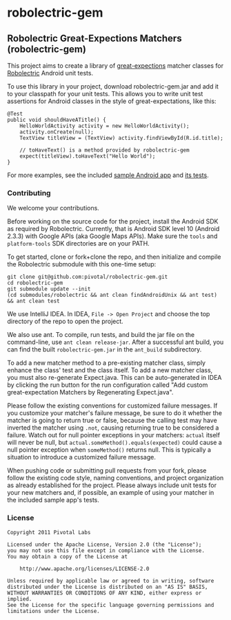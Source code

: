 robolectric-gem
==================

## Robolectric Great-Expections Matchers (robolectric-gem)

This project aims to create a library of [great-expections](https://github.com/xian/great-expectations) matcher
classes for [Robolectric](https://github.com/pivotal/robolectric) Android unit tests.

To use this library in your project, download robolectric-gem.jar and add it to your classpath for your unit tests.
This allows you to write unit test assertions for Android classes in the style of great-expectations, like this:

    @Test
    public void shouldHaveATitle() {
        HelloWorldActivity activity = new HelloWorldActivity();
        activity.onCreate(null);
        TextView titleView = (TextView) activity.findViewById(R.id.title);

        // toHaveText() is a method provided by robolectric-gem
        expect(titleView).toHaveText("Hello World");
    }

For more examples, see the included
[sample Android app](https://github.com/pivotal/robolectric-gem/tree/master/test/java/com/pivotallabs/robolectricgem/sampleapp/app)
and
[its tests](https://github.com/pivotal/robolectric-gem/tree/master/test/java/com/pivotallabs/robolectricgem/sampleapp/test).

### Contributing

We welcome your contributions.

Before working on the source code for the project, install the Android SDK as required by Robolectric. Currently, that
is Android SDK level 10 (Android 2.3.3) with Google APIs (aka Google Maps APIs). Make sure the `tools` and
`platform-tools` SDK directories are on your PATH.

To get started, clone or fork+clone the repo, and then initialize and compile the Robolectric submodule with this
one-time setup:

    git clone git@github.com:pivotal/robolectric-gem.git
    cd robolectric-gem
    git submodule update --init
    (cd submodules/robolectric && ant clean findAndroidUnix && ant test) && ant clean test

We use IntelliJ IDEA.  In IDEA, `File -> Open Project` and choose the top directory of the repo to open the project.

We also use ant.  To compile, run tests, and build the jar file on the command-line, use `ant clean release-jar`.
After a successful ant build, you can find the built `robolectric-gem.jar` in the `ant_build` subdirectory.

To add a new matcher method to a pre-existing matcher class, simply enhance the class' test and the class itself.  To
add a new matcher class, you must also re-generate Expect.java.  This can be auto-generated in IDEA by clicking the
run button for the run configuration called "Add custom great-expectation Matchers by Regenerating Expect.java".

Please follow the existing conventions for customized failure messages.  If you customize your matcher's failure
message, be sure to do it whether the matcher is going to return true or false, because the calling test may have
inverted the matcher using `.not`, causing returning true to be considered a failure.  Watch out for null pointer
exceptions in your matchers: `actual` itself will never be null, but `actual.someMethod().equals(expected)` could
cause a null pointer exception when `someMethod()` returns null.  This is typically a situation to introduce a
customized failure message.

When pushing code or submitting pull requests from your fork, please follow the existing code style, naming conventions,
and project organization as already established for the project. Please always include unit tests for your new matchers
and, if possible, an example of using your matcher in the included sample app's tests.

### License

    Copyright 2011 Pivotal Labs

    Licensed under the Apache License, Version 2.0 (the "License");
    you may not use this file except in compliance with the License.
    You may obtain a copy of the License at

        http://www.apache.org/licenses/LICENSE-2.0

    Unless required by applicable law or agreed to in writing, software
    distributed under the License is distributed on an "AS IS" BASIS,
    WITHOUT WARRANTIES OR CONDITIONS OF ANY KIND, either express or implied.
    See the License for the specific language governing permissions and
    limitations under the License.
